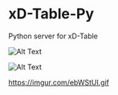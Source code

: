 # xD-Table-Py
Python server for xD-Table

![Alt Text](https://imgur.com/xDiaTU2.gif)

![Alt Text](https://imgur.com/w5FpLUB.gif)

https://imgur.com/ebWStUl.gif